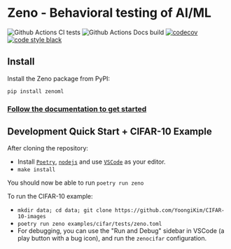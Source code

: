 # Zeno - Behavioral testing of AI/ML

![Github Actions CI tests](https://github.com/cabreraalex/zeno/actions/workflows/test.yml/badge.svg)
![Github Actions Docs build](https://github.com/cabreraalex/zeno/actions/workflows/book.yml/badge.svg)
[![codecov](https://codecov.io/gh/cmudig/zeno/branch/main/graph/badge.svg?token=7x5oegcwfn)](https://codecov.io/gh/cmudig/zeno)
[![code style black](https://img.shields.io/badge/code%20style-black-000000.svg)](https://github.com/psf/black)

## Install

Install the Zeno package from PyPI:

```
pip install zenoml
```

### [Follow the documentation to get started](https://cabreraalex.github.io/zeno/intro.html)

## Development Quick Start + CIFAR-10 Example

After cloning the repository:

- Install [`Poetry`](https://python-poetry.org/docs/master/#installing-with-the-official-installer), [`nodejs`](https://nodejs.org/en/download/) and use [`VSCode`](https://code.visualstudio.com/) as your editor.
- `make install`

You should now be able to run `poetry run zeno`

To run the CIFAR-10 example:

- `mkdir data; cd data; git clone https://github.com/YoongiKim/CIFAR-10-images`
- `poetry run zeno examples/cifar/tests/zeno.toml`
- For debugging, you can use the "Run and Debug" sidebar in VSCode (a play button with a bug icon), and run the `zenocifar` configuration.
